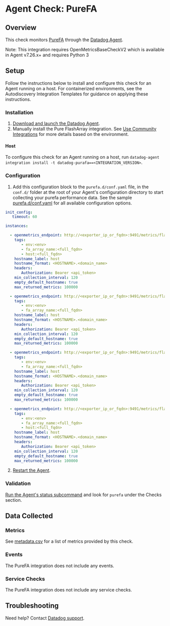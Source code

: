 # Agent Check: PureFA

## Overview

This check monitors [PureFA][1] through the [Datadog Agent][2].

Note: This integration requires OpenMetricsBaseCheckV2 which is available in Agent v7.26.x+ and requires Python 3

## Setup

Follow the instructions below to install and configure this check for an Agent running on a host. For containerized environments, see the Autodiscovery Integration Templates for guidance on applying these instructions.

### Installation

1. [Download and launch the Datadog Agent][9].
2. Manually install the Pure FlashArray integration. See [Use Community Integrations][10] for more details based on the environment.


#### Host

To configure this check for an Agent running on a host, run `datadog-agent integration install -t datadog-purafa==<INTEGRATION_VERSION>`.

### Configuration

1. Add this configuration block to the `purefa.d/conf.yaml` file, in the `conf.d/` folder at the root of your Agent's configuration directory to start collecting your purefa performance data. See the sample [purefa.d/conf.yaml][4] for all available configuration options.

```yaml
init_config:
   timeout: 60

instances:

  - openmetrics_endpoint: http://<exporter_ip_or_fqdn>:9491/metrics/flasharray/array?endpoint=<array_ip_or_fqdn>
    tags:
       - env:<env>
       - fa_array_name:<full_fqdn>
       - host:<full_fqdn>
    hostname_label: host
    hostname_format: <HOSTNAME>.<domain_name>
    headers:
       Authorization: Bearer <api_token>
    min_collection_interval: 120
    empty_default_hostname: true
    max_returned_metrics: 100000

  - openmetrics_endpoint: http://<exporter_ip_or_fqdn>:9491/metrics/flasharray/volumes?endpoint=<array_ip_or_fqdn>
    tags:
       - env:<env>
       - fa_array_name:<full_fqdn>
    hostname_label: host
    hostname_format: <HOSTNAME>.<domain_name>
    headers:
       Authorization: Bearer <api_token>
    min_collection_interval: 120
    empty_default_hostname: true
    max_returned_metrics: 100000

  - openmetrics_endpoint: http://<exporter_ip_or_fqdn>:9491/metrics/flasharray/hosts?endpoint=<array_ip_or_fqdn>
    tags:
       - env:<env>
       - fa_array_name:<full_fqdn>
    hostname_label: host
    hostname_format: <HOSTNAME>.<domain_name>
    headers:
       Authorization: Bearer <api_token>
    min_collection_interval: 120
    empty_default_hostname: true
    max_returned_metrics: 100000

  - openmetrics_endpoint: http://<exporter_ip_or_fqdn>:9491/metrics/flasharray/pods?endpoint=<array_ip_or_fqdn>
    tags:
       - env:<env>
       - fa_array_name:<full_fqdn>
       - host:<full_fqdn>
    hostname_label: host
    hostname_format: <HOSTNAME>.<domain_name>
    headers:
       Authorization: Bearer <api_token>
    min_collection_interval: 120
    empty_default_hostname: true
    max_returned_metrics: 100000
```
2. [Restart the Agent][5].

### Validation

[Run the Agent's status subcommand][6] and look for `purefa` under the Checks section.

## Data Collected

### Metrics

See [metadata.csv][7] for a list of metrics provided by this check.

### Events

The PureFA integration does not include any events.

### Service Checks

The PureFA integration does not include any service checks.


## Troubleshooting

Need help? Contact [Datadog support][8].


[1]: https://github.com/PureStorage-OpenConnect/pure-exporter
[2]: https://app.datadoghq.com/account/settings#agent
[4]: https://github.com/PureStorage-OpenConnect/observability/blob/master/datadog/integrations-extras/purefa/datadog_checks/purefa/data/conf.yaml.example
[5]: https://docs.datadoghq.com/agent/guide/agent-commands/#start-stop-and-restart-the-agent
[6]: https://docs.datadoghq.com/agent/guide/agent-commands/#agent-status-and-information
[7]: https://github.com/PureStorage-OpenConnect/observability/blob/master/datadog/integrations-extras/purefa/metadata.csv
[8]: https://docs.datadoghq.com/help/
[9]: https://app.datadoghq.com/account/settings#agent
[10]: https://docs.datadoghq.com/agent/guide/community-integrations-installation-with-docker-agent
